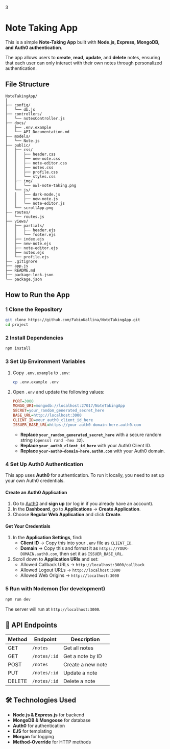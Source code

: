 3
# Note Taking App

This is a simple **Note-Taking App** built with **Node.js, Express, MongoDB, and Auth0 authentication**.

The app allows users to **create**, **read**, **update**, and **delete** notes, ensuring that each user can only interact with their own notes through personalized authentication.

## File Structure
```
NoteTakingApp/
│
├── config/
│   └── db.js
├── controllers/
│   └── notesController.js
├── docs/
│   ├── .env.example
│   └── API_Documentation.md
├── models/
│   └── Note.js
├── public/
│   ├── css/
│   │   ├── header.css
│   │   ├── new-note.css
│   │   ├── note-editor.css
│   │   ├── notes.css
│   │   ├── profile.css
│   │   └── styles.css  
│   ├── img/
│   │   └── owl-note-taking.png
│   └── js/
│   │   ├── dark-mode.js
│   │   ├── new-note.js
│   │   └── note-editor.js
│   └── scrollApp.png
├── routes/
│   └── routes.js
├── views/
│   ├── partials/
│   │   ├── header.ejs
│   │   └── footer.ejs 
│   ├── index.ejs
│   ├── new-note.ejs
│   ├── note-editor.ejs
│   ├── notes.ejs
│   └── profile.ejs 
├── .gitignore
├── app.js
├── README.md
├── package-lock.json
└── package.json
```

## How to Run the App

### **1 Clone the Repository**
```sh
git clone https://github.com/FabioKallina/NoteTakingApp.git
cd project
```

### **2 Install Dependencies**
```sh
npm install
```

### **3 Set Up Environment Variables**
1. Copy `.env.example` to `.env`:
   ```sh
   cp .env.example .env
   ```
2. Open `.env` and update the following values:
   ```ini
   PORT=3000
   MONGO_URI=mongodb://localhost:27017/NoteTakingApp
   SECRET=your_random_generated_secret_here
   BASE_URL=http://localhost:3000
   CLIENT_ID=your_auth0_client_id_here
   ISSUER_BASE_URL=https://your-auth0-domain-here.auth0.com
   ```
   - **Replace `your_random_generated_secret_here`** with a secure random string (`openssl rand -hex 32`).
   - **Replace `your_auth0_client_id_here`** with your Auth0 Client ID.
   - **Replace `your-auth0-domain-here.auth0.com`** with your Auth0 domain.

### **4 Set Up Auth0 Authentication**
This app uses **Auth0** for authentication. To run it locally, you need to set up your own Auth0 credentials.

#### **Create an Auth0 Application**
1. Go to [Auth0](https://auth0.com/) and **sign up** (or log in if you already have an account).
2. In the **Dashboard**, go to **Applications** → **Create Application**.
3. Choose **Regular Web Application** and click **Create**.

#### **Get Your Credentials**
1. In the **Application Settings**, find:
   - **Client ID** → Copy this into your `.env` file as `CLIENT_ID`.
   - **Domain** → Copy this and format it as `https://YOUR-DOMAIN.auth0.com`, then set it as `ISSUER_BASE_URL`.
2. Scroll down to **Application URIs** and set:
   - Allowed Callback URLs → `http://localhost:3000/callback`
   - Allowed Logout URLs → `http://localhost:3000`
   - Allowed Web Origins → `http://localhost:3000`

### **5 Run with Nodemon (for development)**
```sh
npm run dev
```
The server will run at `http://localhost:3000`.

## 📜 API Endpoints
| Method | Endpoint         | Description                  |
|--------|-----------------|------------------------------|
| GET    | `/notes`        | Get all notes               |
| GET    | `/notes/:id`    | Get a note by ID            |
| POST   | `/notes`        | Create a new note           |
| PUT    | `/notes/:id`    | Update a note               |
| DELETE | `/notes/:id`    | Delete a note               |

## 🛠 Technologies Used
- **Node.js & Express.js** for backend
- **MongoDB & Mongoose** for database
- **Auth0** for authentication
- **EJS** for templating
- **Morgan** for logging
- **Method-Override** for HTTP methods

